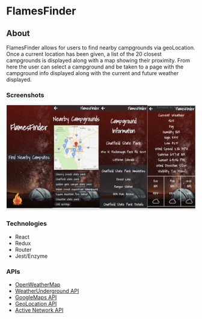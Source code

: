 # FlamesFinder

## About

FlamesFinder allows for users to find nearby campgrounds via geoLocation. Once a current location has been given, a list of the 20 closest campgrounds is displayed along with a map showing their proximity. From here the user can select a campground and be taken to a page with the campground info displayed along with the current and future weather displayed. 

### Screenshots

<img src="https://github.com/michaelyons/FlamesFinder/blob/master/Screen%20Shot%202018-10-01%20at%207.56.21%20AM.png" alt="heading" width="800"/>

### Technologies

* React
* Redux
* Router
* Jest/Enzyme 

### APIs

* [OpenWeatherMap](https://openweathermap.org/api)
* [WeatherUnderground API](https://www.wunderground.com/weather/api/)
* [GoogleMaps API](https://developers.google.com/maps/documentation/javascript/tutorial)
* [GeoLocation API](https://developer.mozilla.org/en-US/docs/Web/API/Geolocation_API)
* [Active Network API](http://developer.active.com/docs/read/Home)
